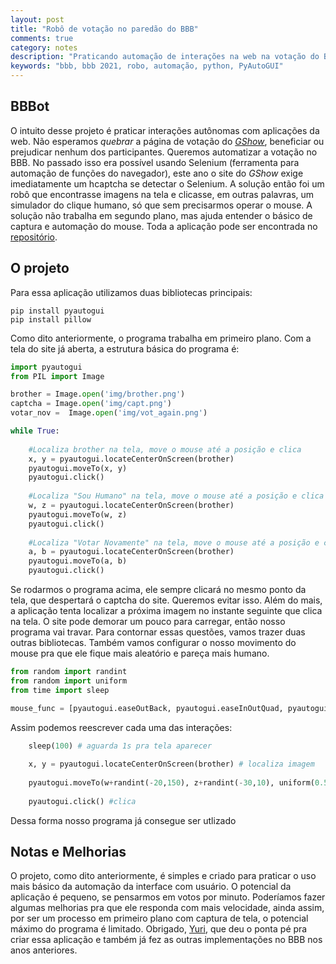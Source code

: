```yaml
---
layout: post
title: "Robô de votação no paredão do BBB"
comments: true
category: notes
description: "Praticando automação de interações na web na votação do BBB"
keywords: "bbb, bbb 2021, robo, automação, python, PyAutoGUI"
---
```


## BBBot
O intuito desse projeto é praticar interações autônomas com aplicações da web. Não esperamos _quebrar_ a página de votação do [_GShow_](https://gshow.globo.com/realities/bbb/), beneficiar ou prejudicar nenhum dos participantes.
Queremos automatizar a votação no BBB. No passado isso era possível usando Selenium (ferramenta para automação de funções do navegador), este ano o site do _GShow_ exige imediatamente um hcaptcha se detectar o Selenium. A solução então foi um robô que encontrasse imagens na tela e clicasse, em outras palavras, um simulador do clique humano, só que sem precisarmos operar o mouse. A solução não trabalha em segundo plano, mas ajuda entender o básico de captura e automação do mouse. Toda a aplicação pode ser encontrada no [repositório](https://github.com/m-rauh/bbbot-2021).

<div class="divider"></div>

## O projeto

Para essa aplicação utilizamos duas bibliotecas principais:
```
pip install pyautogui
pip install pillow
```

Como dito anteriormente, o programa trabalha em primeiro plano. Com a tela do site já aberta, a estrutura básica do programa é:
``` python
import pyautogui
from PIL import Image

brother = Image.open('img/brother.png')
captcha = Image.open('img/capt.png')
votar_nov =  Image.open('img/vot_again.png')

while True:
	
	#Localiza brother na tela, move o mouse até a posição e clica
	x, y = pyautogui.locateCenterOnScreen(brother)	
	pyautogui.moveTo(x, y)
	pyautogui.click()
	
	#Localiza "Sou Humano" na tela, move o mouse até a posição e clica
	w, z = pyautogui.locateCenterOnScreen(brother)	
	pyautogui.moveTo(w, z)
	pyautogui.click()
	
	#Localiza "Votar Novamente" na tela, move o mouse até a posição e clica
	a, b = pyautogui.locateCenterOnScreen(brother)	
	pyautogui.moveTo(a, b)
	pyautogui.click()
```

Se rodarmos o programa acima, ele sempre clicará no mesmo ponto da tela, que despertará o captcha do site. Queremos evitar isso. 
Além do mais, a aplicação tenta localizar a próxima imagem no instante seguinte que clica na tela. O site pode demorar um pouco para carregar, então nosso programa vai travar.
Para contornar essas questões, vamos trazer duas outras bibliotecas. Também vamos configurar o nosso movimento do mouse pra que ele fique mais aleatório e pareça mais humano.
```python
from random import randint
from random import uniform
from time import sleep

mouse_func = [pyautogui.easeOutBack, pyautogui.easeInOutQuad, pyautogui.easeOutQuad, pyautogui.easeInBounce, pyautogui.easeInElastic]
```

Assim podemos reescrever cada uma das interações:
```python
    sleep(100) # aguarda 1s pra tela aparecer
    
    x, y = pyautogui.locateCenterOnScreen(brother) # localiza imagem
    
    pyautogui.moveTo(w+randint(-20,150), z+randint(-30,10), uniform(0.5, 2.0), choice(mouse_func)) # move para uma posição aleatória entorno do x,y. O movimento dura de 0.5s à 2s e segue as configurações definidas
    
    pyautogui.click() #clica
```
Dessa forma nosso programa já consegue ser utlizado

<div class="divider"></div>

## Notas e Melhorias

O projeto, como dito anteriormente, é simples e criado para praticar o uso mais básico da automação da interface com usuário.
O potencial da aplicação é pequeno, se pensarmos em votos por minuto. Poderíamos fazer algumas melhorias pra que ele responda com mais velocidade, ainda assim, por ser um processo em primeiro plano com captura de tela, o potencial máximo do programa é limitado.
Obrigado, [Yuri](https://github.com/Rilufi), que deu o ponta pé pra criar essa aplicação e também já fez as outras implementações no BBB nos anos anteriores.
